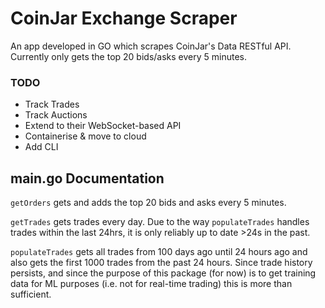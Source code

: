# CoinJar Exchange Scraper

An app developed in GO which scrapes CoinJar's Data RESTful API. 
Currently only gets the top 20 bids/asks every 5 minutes.

### TODO

- Track Trades
- Track Auctions
- Extend to their WebSocket-based API
- Containerise & move to cloud
- Add CLI 


## main.go Documentation

`getOrders` gets and adds the top 20 bids and asks every 5 minutes.

`getTrades` gets trades every day. Due to the way `populateTrades` 
handles trades within the last 24hrs, it is only reliably up to date >24s
in the past.

`populateTrades` gets all trades from 100 days ago until 24 hours ago
and also gets the first 1000 trades from the past 24 hours. Since trade history
persists, and since the purpose of this package (for now) is to get training
data for ML purposes (i.e. not for real-time trading) this is more than sufficient.
